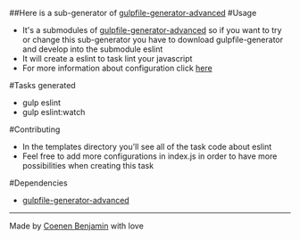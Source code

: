 ##Here is a sub-generator of [gulpfile-generator-advanced](https://github.com/bnjjj/gulpfile-generator)
#Usage
+ It's a submodules of [gulpfile-generator-advanced](https://github.com/bnjjj/gulpfile-generator) so if you want to try or change this sub-generator you have to download gulpfile-generator and develop into the submodule eslint
+ It will create a eslint to task lint your javascript
+ For more information about configuration click [here](https://www.npmjs.com/package/gulp-eslint)

#Tasks generated
+ gulp eslint
+ gulp eslint:watch

#Contributing
+ In the templates directory you'll see all of the task code about eslint
+ Feel free to add more configurations in index.js in order to have more possibilities when creating this task

#Dependencies
+ [gulpfile-generator-advanced](https://github.com/bnjjj/gulpfile-generator)

-------------

Made by [Coenen Benjamin](https://twitter.com/BnJ25) with love
